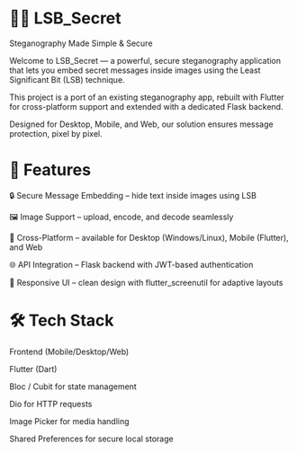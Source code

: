# 🕵️‍♂️ LSB_Secret

Steganography Made Simple & Secure

Welcome to LSB_Secret — a powerful, secure steganography application that lets you embed secret messages inside images using the Least Significant Bit (LSB) technique.

This project is a port of an existing steganography app, rebuilt with Flutter for cross-platform support and extended with a dedicated Flask backend.

Designed for Desktop, Mobile, and Web, our solution ensures message protection, pixel by pixel.

# 🚀 Features

🔒 Secure Message Embedding – hide text inside images using LSB

🖼️ Image Support – upload, encode, and decode seamlessly

📱 Cross-Platform – available for Desktop (Windows/Linux), Mobile (Flutter), and Web

🌐 API Integration – Flask backend with JWT-based authentication

🎨 Responsive UI – clean design with flutter_screenutil for adaptive layouts

# 🛠️ Tech Stack
Frontend (Mobile/Desktop/Web)

Flutter (Dart)

Bloc / Cubit for state management

Dio for HTTP requests

Image Picker for media handling

Shared Preferences for secure local storage
